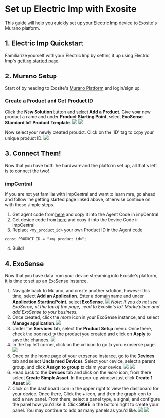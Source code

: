 # Set up Electric Imp with Exosite

This guide will help you quickly set up your Electric Imp device to Exosite's Murano platform.


## 1. Electric Imp Quickstart

Familiarize yourself with your Electric Imp by setting it up using Electric Imp's [getting started page](https://developer.electricimp.com/gettingstarted).


## 2. Murano Setup
Start of by heading to Exosite's [Murano Platform](https://www.exosite.io/) and login/sign up.

### Create a Product and Get Product ID

Click the **New Solution** button and select **Add a Product**. Give your new product a name and under **Product Starting Point**, select **ExoSense Standard IoT Product Template**.
![](../../assets/ElectricImp/create_solution.png)
![](../../assets/ElectricImp/create_exosense_product.png)

Now select your newly created proudct. Click on the 'ID' tag to copy your unique product ID.
![](../../assets/ElectricImp/get_productid.png)

## 3. Connect Them!

Now that you have both the hardware and the platform set up, all that's left is to connect the two!

### impCentral
If you are not yet familiar with impCentral and want to learn mre, go ahead and follow the getting started page linked above, otherwise continue on with these simple steps.

1.	Get agent code from [here](https://github.com/electricimp/Exosite/blob/master/Example/example.agent.nut) and copy it into the Agent Code in impCentral
2.	Get device code from [here](https://github.com/electricimp/Exosite/blob/master/Example/example.device.nut) and copy it into the Device Code in impCentral
3.	Replace `<my_product_id>` your own Product ID in the Agent code
```
const PRODUCT_ID = "<my_product_id>";
```
4.	Build!

## 4. ExoSense

Now that you have data from your device streaming into Exosite's platform, it is time to set up an ExoSense instance.

1.	Navigate back to Murano, and create another solution, however this time, select **Add an Application**. Enter a domain name and under **Application Starting Point**, select **ExoSense**.
![](../../assets/ElectricImp/create_application.png)
*Note: If you do not see ExoSense, at the top of the page, head to Exosite's IoT Marketplace and add ExoSense to your business.*
2.	Once created, click the *more* icon in your ExoSense instance, and select **Manage application**.
![](../../assets/ElectricImp/exosense_more.png)
3.	Under the **Services** tab, select the **Product Setup** menu. Once there, check the box next to the product you created and click on **Apply** to save the changes.
![](../../assets/ElectricImp/connect_product.png)
4.	In the top left corner, click on the url icon to go to yoru exosense page.\
![](../../assets/ElectricImp/exosense_webpage.png)
5.	Once on the home page of your exosense instance, go to the **Devices** tab and select **Unclaimed Devices**. Select your device, select a parent group, and click **Assign to group** to claim your device.
![](../../assets/ElectricImp/select_unclaimed_devices.png)
![](../../assets/ElectricImp/claim_device.png)
6.	Head back to the **Devices** tab and click on the *more* icon, from there select **Create Simple Asset**. In the pop-up window just click **Create 1 Asset**
![](../../assets/ElectricImp/device_more.png)
7.	Click on the dashboard icon in the upper right to view the dashboard for your device. Once there, Click the *+* icon, and then the graph icon to add a new panel. From there, select a panel type, a signal, and configure the panel how you'd like it. Click **SAVE** in the bottom right to create your panel. You may continue to add as many panels as you'd like.
![](../../assets/ElectricImp/view_dashboard.png)
![](../../assets/ElectricImp/add_panel.png)
